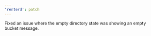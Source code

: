 ```yaml
---
'renterd': patch
---
```


Fixed an issue where the empty directory state was showing an empty bucket message.
